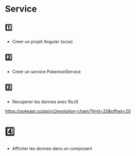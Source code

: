 # Service


## :one: 

* Creer un projet Angular (scss)


## :two:

* Creer un service PokemonService


## :three:

* Recuperer les donnes avec RxJS

https://pokeapi.co/api/v2/evolution-chain/?limit=20&offset=20

# :four:

* Afficher les donnes dans un composant

